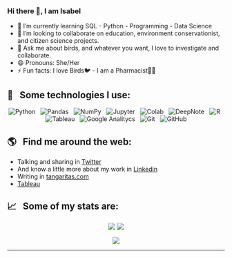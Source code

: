 ### Hi there 👋, I am Isabel


<!--  - 🔭 I’m currently working on ... -->
<!-- - 🤔 I’m looking for help with ... -->

- 🌱 I’m currently learning SQL - Python - Programming - Data Science
- 👯 I’m looking to collaborate on education, environment conservationist, and citizen science projects.
- 💬 Ask me about birds, and whatever you want, I love to investigate and collaborate.
- 😄 Pronouns: She/Her
- ⚡ Fun facts: I love Birds🐦 - I am a Pharmacist👩‍🔬

## 🎯 &nbsp;&nbsp;Some technologies I use:
<p align="center">
  <img src="https://img.shields.io/badge/python-3776AB?&style=for-the-badge&logo=python&logoColor=white"  alt="Python" />&nbsp;&nbsp;
  <img src="https://img.shields.io/badge/pandas-150458?&style=for-the-badge&logo=pandas&logoColor=white"  alt="Pandas" />&nbsp;&nbsp;
  <img src="https://img.shields.io/badge/NumPy-013243?&style=for-the-badge&logo=NumPy&logoColor=white"  alt="NumPy" />&nbsp;&nbsp;
  <img src="https://img.shields.io/badge/Jupyter-F37626?&style=for-the-badge&logo=Jupyter&logoColor=white"  alt="Jupyter" />&nbsp;&nbsp;
  <img src="https://img.shields.io/badge/Google_Colab-F9AB00?&style=for-the-badge&logo=Google-Colab&logoColor=white"  alt="Colab" />&nbsp;&nbsp;
  <img src="https://img.shields.io/badge/Deepnote-3793EF?&style=for-the-badge&logo=Deepnote&logoColor=white"  alt="DeepNote" />&nbsp;&nbsp;
  <img src="https://img.shields.io/badge/R-276DC3?&style=for-the-badge&logo=R&logoColor=white"  alt="R" />&nbsp;&nbsp;  
  <img src="https://img.shields.io/badge/Tableau-E97627?&style=for-the-badge&logo=Tableau&logoColor=white"  alt="Tableau" />&nbsp;&nbsp;
  <img src="https://img.shields.io/badge/Google_Analytics-E37400?&style=for-the-badge&logo=Google-Analytics&logoColor=white"  alt="Google Analitycs" />&nbsp;&nbsp;
  <!--  <img src="https://img.shields.io/badge/Google_Sheets-34A853?&style=for-the-badge&logo=Google-Sheets&logoColor=white"  alt="Sheets" />&nbsp;&nbsp;
  <img src="https://img.shields.io/badge/Microsoft_Excel-217346?&style=for-the-badge&logo=Microsoft-Excel&logoColor=white"  alt="Excel" />&nbsp;&nbsp;
  <img src="https://img.shields.io/badge/LibreOffice-18A303?&style=for-the-badge&logo=LibreOffice&logoColor=white"  alt="LibreOfficeCalc" />&nbsp;&nbsp;  
  <img src="https://img.shields.io/badge/Flask-000000?&style=for-the-badge&logo=Flask&logoColor=white"  alt="Flask" />&nbsp;&nbsp;
  <img src="https://img.shields.io/badge/MySQL-4479A1?&style=for-the-badge&logo=MySQL&logoColor=white"  alt="MySQL" />&nbsp;&nbsp;
  <img src="https://img.shields.io/badge/MongoDB-47A248?&style=for-the-badge&logo=MongoDB&logoColor=white"  alt="MongoDB" />&nbsp;&nbsp; -->
  <img src="https://img.shields.io/badge/Git-F05032?style=for-the-badge&logo=git&logoColor=white" alt="Git" />&nbsp;&nbsp;
  <img src="https://img.shields.io/badge/github%20-%23000.svg?&style=for-the-badge&logo=github&logoColor=white" alt="GitHub" />
</p>

## 🌎 &nbsp;&nbsp;Find me around the web:
- Talking and sharing in <a href="https://twitter.com/isa_yepes">Twitter</a>
- And know a little more about my work in <a href="https://www.linkedin.com/in/isabely/">Linkedin</a>
- Writing in <a href="http://tangaritas.com/">tangaritas.com</a>
- <a href="https://public.tableau.com/app/profile/isabelyb">Tableau</a>
<!-- - <a href="https://www.kaggle.com/isabelyepes">Kaggle</a>
- <a href="https://www.hackerrank.com/Isabely">HackerRank</a> -->

## 📈 &nbsp;&nbsp;Some of my stats are:


<p align="center">
  <img align="" src="https://github-readme-stats.vercel.app/api?username=isabelyb&theme=default&show_icons=true&hide=contribs" />
  <img align="" src="https://github-readme-stats.vercel.app/api/top-langs/?username=isabelyb&layout=compact" />
</p>
<p align="center">
  <img align="" src="https://visitor-badge.laobi.icu/badge?page_id=isabelyb/isabelyb" />
</p>

---




